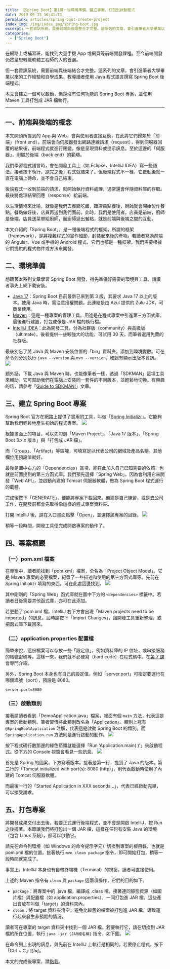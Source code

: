 ```yaml
---
title: 【Spring Boot】第1課－從環境準備、建立專案、打包到啟動程式
date: 2019-05-13 16:41:13
permalink: articles/spring-boot-create-project
index_img: /img/index_img/spring-boot.jpg
excerpt: 一套資訊系統，需要前端與後端整合才完整。這系列的文章，會引進筆者大學畢業以來的工作經驗和自學成果，教導讀者使用 Java 程式語言撰寫 Spring Boot 後端程式。本文會建立一個可以啟動，但還沒有任何功能的 Spring Boot 專案，並使用 Maven 打包成 JAR 檔執行。
categories:
  - ["Spring Boot"]
---
```


在網路上或補習班，能找到大量手機 App 或網頁等前端開發課程。至今前端開發仍然是想轉職軟體工程師的人的首選。

但一套資訊系統，需要前端與後端結合才完整。這系列的文章，會引進筆者大學畢業以來的工作經驗和自學成果，教導讀者使用 Java 程式語言撰寫 Spring Boot 後端程式。

本文會建立一個可以啟動，但還沒有任何功能的 Spring Boot 專案，並使用 Maven 工具打包成 JAR 檔執行。


-----


## 一、前端與後端的概念
本文開頭所提到的 App 與 Web，會與使用者直接互動，在此將它們歸類於「前端」（front end）。前端會向伺服器發出網路連線請求（request），得到伺服器回覆的結果後，前端程式就進行應變，像是呈現資料或提示訊息。至於這邊的「伺服器」，則屬於後端（back end）的範疇。

我們學習程式語言時，會在開發工具上（如 Eclipse、IntelliJ IDEA）寫一些語法。接著按下執行，跑完之後，程式就結束了。但後端程式不一樣，它啟動後就一直在電腦上待命，並不會自己結束。

後端程式一收到前端的請求，就開始執行資料處理，通常還會伴隨資料庫的存取。最後將處理結果回應（response）給前端。

以生活情境來比喻，就像是我們去餐廳吃飯，跟店員點餐後，廚師就會開始製作餐點。餐點做好後，店員再送到我們面前。此時，我們是使用者，店員是前端，廚師是後端。店員送菜單給廚師，而廚師遞出餐點，就是前端與後端之間的互動。

本文介紹的「Spring Boot」，是一種後端程式的框架。所謂的框架（framework），是將複雜程式的實作細節，封裝起來後的產物。若讀者寫過前端的 Angular、Vue 或手機的 Android 程式，它們也都是一種框架。我們需要根據它們提供的程式物件或方法來開發。

## 二、環境準備
想跟著本系列文章學習 Spring Boot 開發，得先準備好需要的環境與工具。請讀者事先上網下載安裝。

* [Java 17](https://www.azul.com/downloads/?package=jdk)：Spring Boot 目前最新已來到第 3 版，其要求 Java 17 以上的版本。使用 Java 時，需注意授權問題。此連結是由 Azul 提供的 Zulu JDK，可商業使用。
* [Maven](https://maven.apache.org/download.cgi)：這是一種專案的管理工具。用途是在程式專案中引進第三方函式庫。最後進行建置，打包成像是 JAR 檔的執行檔。
* [IntelliJ IDEA](https://www.jetbrains.com/idea/download)：此為開發工具，分為社群版（community）與高級版（ultimate）。後者提供一些較強大的功能，可試用 30 天，而筆者選用免費的社群版。

最後別忘了將 Java 與 Maven 安裝位置的「bin」資料夾，添加到環境變數。可在命令列分別執行 `java --version` 與 `mvn --version`，確認有顯示出版本資訊。
<img src="{{ permalink }}check-java-and-maven-version-by-command.png" />

題外話，下載 Java 與 Maven 時，也能像筆者一樣，透過「SDKMAN」這項工具來輔助。它可幫助我們在電腦上安裝同一套件的不同版本，並輕鬆地切換。有興趣的話，請參考「[Guide to SDKMAN!](https://www.baeldung.com/java-sdkman-intro)」文章。

## 三、建立 Spring Boot 專案
Spring Boot 官方在網路上提供了實用的工具，叫做「[Spring Initializr](https://start.spring.io/)」。它能夠幫助我們輕鬆地產生初始的程式專案。
<img src="{{ permalink }}spring-initializr-example.png" />

根據畫面上的項目，可以先勾選「Maven Project」、「Java 17 版本」、「Spring Boot 3.x.x 版本」與「打包成 JAR 檔」。

而「Group」、「Artifact」等區塊，可填寫足以代表公司的網域及產品名稱。其他欄位用預設值就好。

最後是圖中右方的「Dependencies」區塊，能在此加入自己已知需要的依賴，也就是前面提到的第三方函式庫。我們預先選擇「Spring Web」，因為會利用它來開發「Web API」，並啟動內建的 Tomcat 伺服器軟體，做為 Spring Boot 程式運行的載體。

完成後按下「GENERATE」，便能將專案下載回來。無論是自己練習，或是去公司工作，在開發前都會先取得像這樣的程式專案資料夾。

打開 IntelliJ 後，請在入口畫面點擊「Open」，並選擇該專案的目錄。
<img src="{{ permalink }}intellij-start-page.png" />

稍等一段時間，開發工具便完成開啟專案的動作了。

## 四、專案概觀
### （一）pom.xml 檔案
在專案中，讀者能找到「pom.xml」檔案，全名為「Project Object Model」。它是 Maven 專案的必要檔案，紀錄了一些描述和使用的第三方函式庫等。先前在 Spring Initializr 填寫的東西，可在此處這邊找到。
<img src="{{ permalink }}pom-file-init.png" />

其中剛剛的「Spring Web」函式庫就在圖中下方的 `<dependencies>` 標籤中。若讀者日後需要其他函式庫，亦可在此添加。

若更動了 pom.xml 檔，IntelliJ 右下方會出現「Maven projects need to be imported」的訊息。屆時請按下「Import Changes」，讓開發工具重新整理，或把函式庫下載回來。

### （二）application.properties 配置檔
簡單來說，這份檔案可以存放一些「設定值」，例如資料庫的 IP 位址，或串接服務的帳號密碼等。這樣一來，我們就不必硬寫（hard code）在程式碼中。在<a href="/articles/spring-boot-application-properties-configuration" target="_blank">第 7 課</a>會專門介紹。

另外，Spring Boot 本身也有自己的設定值。例如「server.port」可指定要運行在哪個埠號（port），預設是 8080。
``` properties
server.port=8080
```

### （三）啟動類別
接著請讀者看到「DemoApplication.java」檔案，裡面有個 `main` 方法，代表這是專案的啟動類別。筆者習慣將此類別改名為「Application」。類別上冠有 `@SpringBootApplication` 注解，代表這是啟動 Spring Boot 的類別。而 `SpringApplication.run` 方法則是進行啟動的動作。
<img src="{{ permalink }}spring-boot-entrypoint-class.png" />

按下程式碼行數那邊的綠色箭頭就能選擇「Run 'Application.main( )'」來啟動程式。從下方的 Console 視窗會看見一些訊息。
<img src="{{ permalink }}spring-boot-start-console.png" />

首先是 Spring 的圖案，下方寫著版本。接著是第一行，提到了 Java 的版本。第三行的「Tomcat initialized with port(s): 8080 (http)」，則代表啟動時使用了內建的 Tomcat 伺服器軟體。

而最後一行的「Started Application in XXX seconds…」，代表已經啟動完畢，可以接受請求。

## 五、打包專案
將開發成果交付出去後，若要正式運行後端程式，並不會是開啟 IntelliJ，按 Run 之後擺著。本節讓我們將打包出一個 JAR 檔，這樣在任何有安裝 Java 的環境（包含 Linux 系統），都可以啟動它。

請先在命令列環境（如 Windows 的命令提示字元）切換到專案的根目錄，也就是 pom.xml 檔的位置。接著執行 `mvn clean package` 指令，即可開始打包，稍等一段時間就完成了。

事實上，IntelliJ 本身也有自帶終端機（Terminal）的視窗，讀者可直接使用。

上述的 Maven 指令有 `clean` 與 `package` 這兩項操作，它們的目的如下。
* `package`：將專案中的 .java 檔，編譯成 .class 檔。接著連同靜態資源（如圖片檔）與配置檔（如 application.properties），一同打包進 JAR 檔。這些產出會放在叫做「target」的資料夾內。
* `clean`：將 target 資料夾清空，避免比較舊的檔案被打包進 JAR 檔，導致運行起來發生非預期的情況。

讀者可在專案的 target 資料夾中找到一個 JAR 檔。若要執行它，請在切換到 JAR 檔的所在位置，執行 `java -jar {JAR檔名稱}` 指令，如下圖。
<img src="{{ permalink }}spring-boot-execute-jar-file.png" />

在命令列上出現的訊息，與先前在 IntelliJ 上執行是相同的。若要停止程式，按下「Ctrl + C」即可。

本文的完成後專案，請[點我](https://github.com/ntub46010/SpringBootTutorial/tree/Ch1-create-project)。